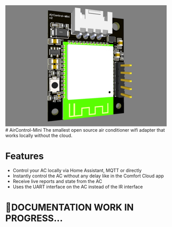 <img src="Images/AirControl-Mini.jpg"/>
# AirControl-Mini
The smallest open source air conditioner wifi adapter that works locally without the cloud.

# Features
* Control your AC locally via Home Assistant, MQTT or directly
* Instantly control the AC without any delay like in the Comfort Cloud app
* Receive live reports and state from the AC
* Uses the UART interface on the AC instead of the IR interface

# 🚧DOCUMENTATION WORK IN PROGRESS...
